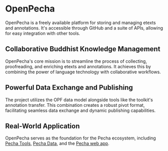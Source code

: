 
# OpenPecha
OpenPecha is a freely available platform for storing and managing etexts and annotations. It's accessible through GitHub and a suite of APIs, allowing for easy integration with other tools.

## Collaborative Buddhist Knowledge Management
OpenPecha's core mission is to streamline the process of collecting, proofreading, and enriching etexts and annotations. It achieves this by combining the power of language technology with collaborative workflows.

## Powerful Data Exchange and Publishing
The project utilizes the OPF data model alongside tools like the toolkit's annotation transfer. This combination creates a robust pivot format, facilitating seamless data exchange and dynamic publishing capabilities.

## Real-World Application
OpenPecha serves as the foundation for the Pecha ecosystem, including [Pecha Tools](https://pecha.tools/), [Pecha Data](https://github.com/cowprotocol/app-data), and the [Pecha web app](https://pecha.org/).